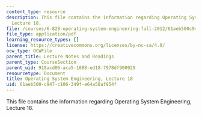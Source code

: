 ```yaml
---
content_type: resource
description: This file contains the information regarding Operating System Engineering,
  Lecture 18.
file: /courses/6-828-operating-system-engineering-fall-2012/61aeb500c947c106349fe64a58af954f_MIT6_828F12_lec18_notes.pdf
file_type: application/pdf
learning_resource_types: []
license: https://creativecommons.org/licenses/by-nc-sa/4.0/
ocw_type: OCWFile
parent_title: Lecture Notes and Readings
parent_type: CourseSection
parent_uid: 918acd06-aca5-1088-ed18-7978df900929
resourcetype: Document
title: Operating System Engineering, Lecture 18
uid: 61aeb500-c947-c106-349f-e64a58af954f
---
```

This file contains the information regarding Operating System Engineering, Lecture 18.